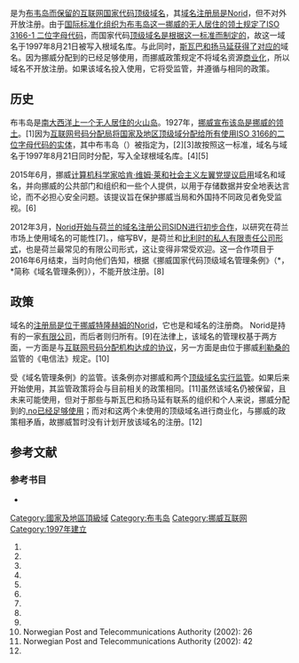 是为[布韦岛而保留的](../Page/布韦岛.md "wikilink")[互联网](../Page/互联网.md "wikilink")[国家代码顶级域名](https://zh.wikipedia.org/wiki/国家代码顶级域名 "wikilink")，其[域名注册局是](https://zh.wikipedia.org/wiki/域名注册局 "wikilink")[Norid](../Page/Norid.md "wikilink")，但不对外开放注册。由于[国际标准化组织为布韦岛这一](https://zh.wikipedia.org/wiki/国际标准化组织 "wikilink")[挪威的无人居住的领土规定了](../Page/挪威.md "wikilink")[ISO
3166-1
二位字母代码](../Page/ISO_3166.md "wikilink")，而国家代码[顶级域名是根据这一标准而制定的](https://zh.wikipedia.org/wiki/頂級域 "wikilink")，故这一域名于1997年8月21日被写入根域名库。与此同时，[斯瓦巴和扬马延获得了对应的](../Page/斯瓦巴和扬马延.md "wikilink")域名。因为挪威分配到的已经足够使用，而挪威政策规定不将域名资源[商业化](../Page/商业模式.md "wikilink")，所以域名不开放注册。如果该域名投入使用，它将受监管，并遵循与相同的政策。

## 历史

布韦岛是[南大西洋上一个无人居住的](https://zh.wikipedia.org/wiki/南大西洋 "wikilink")[火山岛](https://zh.wikipedia.org/wiki/火山岛 "wikilink")。1927年，[挪威宣布该岛是挪威的领土](../Page/挪威.md "wikilink")。\[1\]因为[互联网号码分配局将](../Page/互联网号码分配局.md "wikilink")[国家及地区顶级域分配给所有使用](https://zh.wikipedia.org/wiki/国家及地区顶级域 "wikilink")[ISO
3166的](../Page/ISO_3166.md "wikilink")[二位字母代码的实体](https://zh.wikipedia.org/wiki/ISO_3166-1二位字母代码 "wikilink")，其中布韦岛（）被指定为，\[2\]\[3\]故按照这一标准，域名与域名于1997年8月21日同时分配，写入全球根域名库。\[4\]\[5\]

2015年6月，挪威[计算机科学家](../Page/计算机科学.md "wikilink")[哈肯·维姆·莱和](../Page/哈肯·维姆·莱.md "wikilink")[社会主义左翼党提议启用](https://zh.wikipedia.org/wiki/社会主义左翼党 "wikilink")域名和域名，并向挪威的公共部门和组织和一些个人提供，以用于存储数据并安全地表达言论，而不必担心安全问题。该提议旨在保护挪威当局和外国持不同政见者免受监视。\[6\]

2012年3月，[Norid开始与](../Page/Norid.md "wikilink")[荷兰的域名注册公司SIDN进行初步合作](../Page/荷兰.md "wikilink")，以研究在荷兰市场上使用域名的可能性\[7\]。，缩写BV，是荷兰和[比利时的](../Page/比利时.md "wikilink")[私人](../Page/私人公司.md "wikilink")[有限责任公司形式](https://zh.wikipedia.org/wiki/有限責任公司 "wikilink")，也是荷兰最常见的有限公司形式，这让变得非常受欢迎。这一合作项目于2016年6月结束，当时向他们告知，根据《挪威国家代码顶级域名管理条例》（*，*简称《域名管理条例》），不能开放注册。\[8\]

## 政策

域名的[注册局是位于挪威](https://zh.wikipedia.org/wiki/域名注册局 "wikilink")[特隆赫姆的](../Page/特隆赫姆.md "wikilink")[Norid](../Page/Norid.md "wikilink")，它也是和域名的注册商。
Norid是持有的一家[有限公司](../Page/有限公司.md "wikilink")，而后者则归所有。\[9\]在法律上，该域名的管理权基于两方面，一方面是与[互联网号码分配机构达成的协议](../Page/互联网号码分配局.md "wikilink")，另一方面是由位于挪威[利勒桑的](../Page/利勒桑.md "wikilink")监管的《电信法》规定。\[10\]

受《域名管理条例》的监管。该条例亦对挪威和两个[顶级域名实行监管](https://zh.wikipedia.org/wiki/頂級域 "wikilink")。如果后来开始使用，其监管政策将会与目前相关的政策相同。\[11\]虽然该域名仍被保留，且未来可能使用，但对于那些与斯瓦巴和扬马延有联系的组织和个人来说，挪威分配到的[.no已经足够使用](../Page/.no.md "wikilink")；而对和这两个未使用的顶级域名进行商业化，与挪威的政策相矛盾，故挪威暂时没有计划开放该域名的注册。\[12\]

## 参考文献

### 参考书目

  -

[Category:國家及地區頂級域](https://zh.wikipedia.org/wiki/Category:國家及地區頂級域 "wikilink")
[Category:布韦岛](https://zh.wikipedia.org/wiki/Category:布韦岛 "wikilink")
[Category:挪威互联网](https://zh.wikipedia.org/wiki/Category:挪威互联网 "wikilink")
[Category:1997年建立](https://zh.wikipedia.org/wiki/Category:1997年建立 "wikilink")

1.
2.
3.
4.
5.
6.
7.
8.
9.
10. Norwegian Post and Telecommunications Authority (2002): 26
11. Norwegian Post and Telecommunications Authority (2002): 42
12.